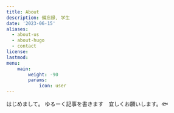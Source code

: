 ```yaml
---
title: About
description: 備忘録, 学生
date: '2023-06-15'
aliases:
  - about-us
  - about-hugo
  - contact
license: 
lastmod: 
menu:
    main: 
        weight: -90
        params:
            icon: user
---
```


はじめまして。
ゆるーく記事を書きます　宜しくお願いします。🐟